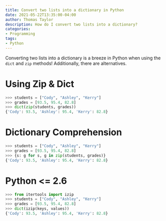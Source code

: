 ```yaml
---
title: Convert two lists into a dictionary in Python
date: 2021-05-22T13:35:00-04:00
author: Thomas Taylor
description: How do I convert two lists into a dictionary?
categories:
- Programming
tags:
- Python
---
```


Converting two lists into a dictionary is a breeze in Python when using the `dict` and `zip` methods! Additionally, there are alternatives.

# Using Zip & Dict

```python
>>> students = ["Cody", "Ashley", "Kerry"]
>>> grades = [93.5, 95.4, 82.8]
>>> dict(zip(students, grades))
{'Cody': 93.5, 'Ashley': 95.4, 'Kerry': 82.8}
```

# Dictionary Comprehension

```python
>>> students = ["Cody", "Ashley", "Kerry"]
>>> grades = [93.5, 95.4, 82.8]
>>> {s: g for s, g in zip(students, grades)}
{'Cody': 93.5, 'Ashley': 95.4, 'Kerry': 82.8}
```

# Python <= 2.6

```python
>>> from itertools import izip
>>> students = ["Cody", "Ashley", "Kerry"]
>>> grades = [93.5, 95.4, 82.8]
>>> dict(izip(keys, values))
{'Cody': 93.5, 'Ashley': 95.4, 'Kerry': 82.8}
```
